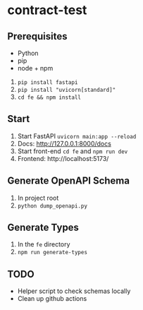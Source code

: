 # contract-test

## Prerequisites
* Python
* pip
* node + npm

1. `pip install fastapi`
2. `pip install "uvicorn[standard]"`
3. `cd fe && npm install`

## Start
1. Start FastAPI `uvicorn main:app --reload`
2. Docs: http://127.0.0.1:8000/docs
3. Start front-end `cd fe` and `npm run dev`  
4. Frontend: http://localhost:5173/ 

## Generate OpenAPI Schema
1. In project root
2. `python dump_openapi.py`

## Generate Types
1. In the `fe` directory
2. `npm run generate-types`

## TODO
* Helper script to check schemas locally
* Clean up github actions 

